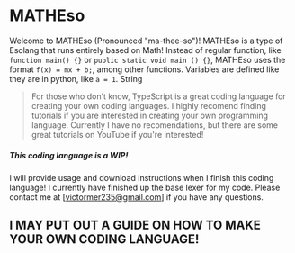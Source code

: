 # MATHEso

Welcome to MATHEso (Pronounced "ma-thee-so")!
MATHEso is a type of Esolang that runs entirely based on Math! Instead of regular function, like `function main() {}` or `public static void main () {}`, MATHEso uses the format `f(x) = mx + b;`, among other functions. Variables are defined like they are in python, like `a = 1`. String 

> For those who don't know, TypeScript is a great coding language for creating your own coding languages. I highly recomend finding tutorials if you are interested in creating your own programming language. Currently I have no recomendations, but there are some great tutorials on YouTube if you're interested!


##### This coding language is a WIP!
I will provide usage and download instructions when I finish this coding language! I currently have finished up the base lexer for my code. Please contact me at [victormer235@gmail.com] if you have any questions.

## I MAY PUT OUT A GUIDE ON HOW TO MAKE YOUR OWN CODING LANGUAGE!
